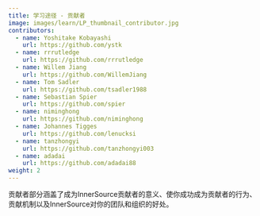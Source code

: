 ```yaml
---
title: 学习途径 - 贡献者
image: images/learn/LP_thumbnail_contributor.jpg
contributors:
  - name: Yoshitake Kobayashi
    url: https://github.com/ystk
  - name: rrrutledge
    url: https://github.com/rrrutledge
  - name: Willem Jiang
    url: https://github.com/WillemJiang
  - name: Tom Sadler
    url: https://github.com/tsadler1988
  - name: Sebastian Spier
    url: https://github.com/spier
  - name: niminghong
    url: https://github.com/niminghong
  - name: Johannes Tigges
    url: https://github.com/lenucksi
  - name: tanzhongyi
    url: https://github.com/tanzhongyi003
  - name: adadai
    url: https://github.com/adadai88
weight: 2
---
```


贡献者部分涵盖了成为InnerSource贡献者的意义、使你成功成为贡献者的行为、贡献机制以及InnerSource对你的团队和组织的好处。

<!--- This file autogenerated from https://github.com/InnerSourceCommons/InnerSourceLearningPath/blob/master/scripts -->